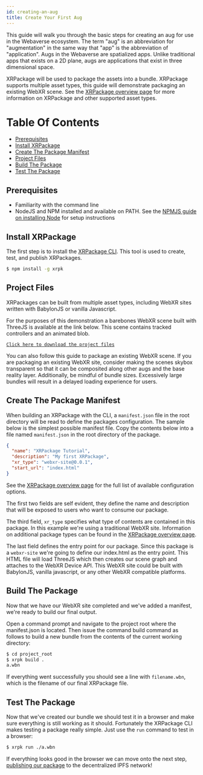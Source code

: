 ```yaml
---
id: creating-an-aug
title: Create Your First Aug
---
```


This guide will walk you through the basic steps for creating an aug for use in the Webaverse ecosystem. The term "aug" is an abbreviation for "augmentation" in the same way that "app" is the abbreviation of "application". Augs in the Webaverse are spatialized apps. Unlike traditional apps that exists on a 2D plane, augs are applications that exist in three dimensional space.

XRPackage will be used to package the assets into a bundle. XRPackage supports multiple asset types, this guide will demonstrate packaging an existing WebXR scene. See the [XRPackage overview page](xrpackage-overview.md) for more information on XRPackage and other supported asset types.

# Table Of Contents

- [Prerequisites](#prerequisites)
- [Install XRPackage](#install-xrpackage)
- [Create The Package Manifest](#create-the-package-manifest)
- [Project Files](#project-files)
- [Build The Package](#build-the-package)
- [Test The Package](#test-the-package)

## Prerequisites

- Familiarity with the command line
- NodeJS and NPM installed and available on PATH. See the [NPMJS guide on installing Node](https://docs.npmjs.com/downloading-and-installing-node-js-and-npm) for setup instructions

## Install XRPackage

The first step is to install the [XRPackage CLI](https://www.npmjs.com/package/xrpk). This tool is used to create, test, and publish XRPackages.

```bash
$ npm install -g xrpk
```

## Project Files

XRPackages can be built from multiple asset types, including WebXR sites written with BabylonJS or vanilla Javascript.

For the purposes of this demonstration a barebones WebXR scene built with ThreeJS is available at the link below. This scene contains tracked controllers and an animated blob.

[`Click here to download the project files`](/my-first-aug.zip)

You can also follow this guide to package an existing WebXR scene. If you are packaging an existing WebXR site, consider making the scenes skybox transparent so that it can be composited along other augs and the base reality layer. Additionally, be mindful of bundle sizes. Excessively large bundles will result in a delayed loading experience for users.

## Create The Package Manifest

When building an XRPackage with the CLI, a `manifest.json` file in the root directory will be read to define the packages configuration. The sample below is the simplest possible manifest file. Copy the contents below into a file named `manifest.json` in the root directory of the package.

```json
{
  "name": "XRPackage Tutorial",
  "description": "My first XRPackage",
  "xr_type": "webxr-site@0.0.1",
  "start_url": "index.html"
}
```

See the [XRPackage overview page](xrpackage-overview.md#package-configuration) for the full list of available configuration options.

The first two fields are self evident, they define the name and description that will be exposed to users who want to consume our package.

The third field, `xr_type` specifies what type of contents are contained in this package. In this example we're using a traditional WebXR site. Information on additional package types can be found in the [XRPackage overview page](xrpackage-overview.md#whats-in-a-package).

The last field defines the entry point for our package. Since this package is a `webxr-site` we're going to define our index.html as the entry point. This HTML file will load ThreeJS which then creates our scene graph and attaches to the WebXR Device API. This WebXR site could be built with BabylonJS, vanilla javascript, or any other WebXR compatible platforms.

## Build The Package

Now that we have our WebXR site completed and we've added a manifest, we're ready to build our final output.

Open a command prompt and navigate to the project root where the manifest.json is located. Then issue the command build command as follows to build a new bundle from the contents of the current working directory:

```bash
$ cd project_root
$ xrpk build .
a.wbn
```

If everything went successfully you should see a line with `filename.wbn`, which is the filename of our final XRPackage file.

## Test The Package

Now that we've created our bundle we should test it in a browser and make sure everything is still working as it should. Fortunately the XRPackage CLI makes testing a package really simple. Just use the `run` command to test in a browser:

```bash
$ xrpk run ./a.wbn
```

If everything looks good in the browser we can move onto the next step, [publishing our package](distributing-xrpackage.md) to the decentralized IPFS network!

